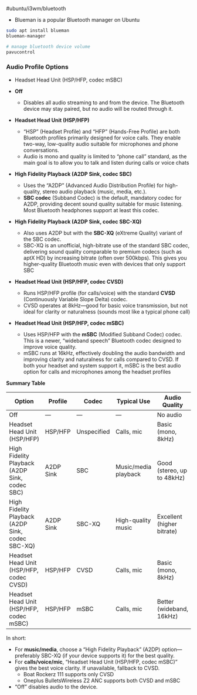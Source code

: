 #ubuntu/i3wm/bluetooth
-  Blueman is a popular Bluetooth manager on Ubuntu

```bash
sudo apt install blueman
blueman-manager

# manage bluetooth device volume
pavucontrol
```


### Audio Profile Options
- Headset Head Unit (HSP/HFP, codec mSBC)

- **Off**
  - Disables all audio streaming to and from the device. The Bluetooth device may stay paired, but no audio will be routed through it.

- **Headset Head Unit (HSP/HFP)**
  - “HSP” (Headset Profile) and “HFP” (Hands-Free Profile) are both Bluetooth profiles primarily designed for voice calls. They enable two-way, low-quality audio suitable for microphones and phone conversations.
  - Audio is mono and quality is limited to “phone call” standard, as the main goal is to allow you to talk and listen during calls or voice chats

- **High Fidelity Playback (A2DP Sink, codec SBC)**
  - Uses the “A2DP” (Advanced Audio Distribution Profile) for high-quality, stereo audio playback (music, media, etc.).
  - **SBC codec** (Subband Codec) is the default, mandatory codec for A2DP, providing decent sound quality suitable for music listening. Most Bluetooth headphones support at least this codec.

- **High Fidelity Playback (A2DP Sink, codec SBC-XQ)**
  - Also uses A2DP but with the **SBC-XQ** (eXtreme Quality) variant of the SBC codec.
  - SBC-XQ is an unofficial, high-bitrate use of the standard SBC codec, delivering sound quality comparable to premium codecs (such as aptX HD) by increasing bitrate (often over 500kbps). This gives you higher-quality Bluetooth music even with devices that only support SBC

- **Headset Head Unit (HSP/HFP, codec CVSD)**
  - Runs HSP/HFP profile (for calls/voice) with the standard **CVSD** (Continuously Variable Slope Delta) codec.
  - CVSD operates at 8kHz—good for basic voice transmission, but not ideal for clarity or naturalness (sounds most like a typical phone call)

- **Headset Head Unit (HSP/HFP, codec mSBC)**
  - Uses HSP/HFP with the **mSBC** (Modified Subband Codec) codec. This is a newer, “wideband speech” Bluetooth codec designed to improve voice quality.
  - mSBC runs at 16kHz, effectively doubling the audio bandwidth and improving clarity and naturalness for calls compared to CVSD. If both your headset and system support it, mSBC is the best audio option for calls and microphones among the headset profiles

**Summary Table**

| Option                                           | Profile   | Codec       | Typical Use          | Audio Quality              |
| ------------------------------------------------ | --------- | ----------- | -------------------- | -------------------------- |
| Off                                              | —         | —           | —                    | No audio                   |
| Headset Head Unit (HSP/HFP)                      | HSP/HFP   | Unspecified | Calls, mic           | Basic (mono, 8kHz)         |
| High Fidelity Playback (A2DP Sink, codec SBC)    | A2DP Sink | SBC         | Music/media playback | Good (stereo, up to 48kHz) |
| High Fidelity Playback (A2DP Sink, codec SBC-XQ) | A2DP Sink | SBC-XQ      | High-quality music   | Excellent (higher bitrate) |
| Headset Head Unit (HSP/HFP, codec CVSD)          | HSP/HFP   | CVSD        | Calls, mic           | Basic (mono, 8kHz)         |
| Headset Head Unit (HSP/HFP, codec mSBC)          | HSP/HFP   | mSBC        | Calls, mic           | Better (wideband, 16kHz)   |

In short: 
- For **music/media**, choose a “High Fidelity Playback” (A2DP) option—preferably SBC-XQ (if your device supports it) for the best quality.
- For **calls/voice/mic**, “Headset Head Unit (HSP/HFP, codec mSBC)” gives the best voice clarity. If unavailable, fallback to CVSD.
	- Boat Rockerz 111 supports only CVSD
	- Oneplus BulletsWireless Z2 ANC supports both CVSD and mSBC
- “Off” disables audio to the device.